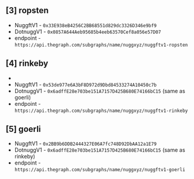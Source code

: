 ## [3] ropsten

-   NuggftV1 - `0x33E938eB4256C2BB68551d829dc3326D346e9bf9`
-   DotnuggV1 - `0x0857A644Aeb95685b4eeb63570Cef8a056e57D07`
-   endpoint - `https://api.thegraph.com/subgraphs/name/nuggxyz/nuggftv1-ropsten`

## [4] rinkeby

-
-   NuggftV1 - `0x53de977e6A3bF8D972d9Dbd84533274A10450c7b`
-   DotnuggV1 - `0x6adffE28e703be151A7157D425B680E74166bC15` (same as goerli)
-   endpoint - `https://api.thegraph.com/subgraphs/name/nuggxyz/nuggftv1-rinkeby`

## [5] goerli

-   NuggftV1 - `0x2BB9b6DDB2444327E06A7fc748D92DbAA12a1E79`
-   DotnuggV1 - `0x6adffE28e703be151A7157D425B680E74166bC15` (same as rinkeby)
-   endpoint - `https://api.thegraph.com/subgraphs/name/nuggxyz/nuggftv1-goerli`
